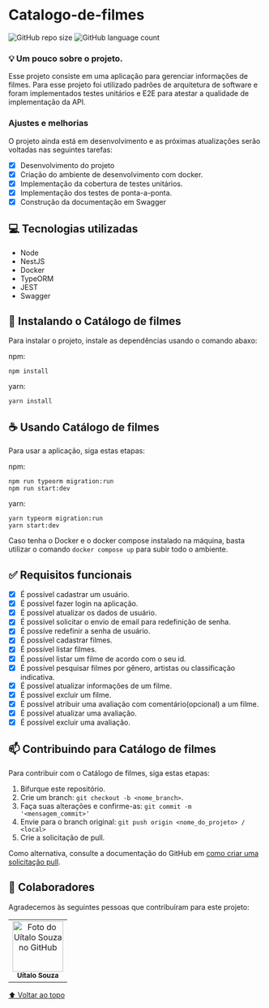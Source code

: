 # Catalogo-de-filmes

<!---Esses são exemplos. Veja https://shields.io para outras pessoas ou para personalizar este conjunto de escudos. Você pode querer incluir dependências, status do projeto e informações de licença aqui--->

![GitHub repo size](https://img.shields.io/github/repo-size/uitalorss/catalogo-filmes?style=for-the-badge)
![GitHub language count](https://img.shields.io/github/languages/count/uitalorss/catalogo-filmes?style=for-the-badge)

### 💡 Um pouco sobre o projeto.

Esse projeto consiste em uma aplicação para gerenciar informações de filmes. Para esse projeto foi utilizado padrões de arquitetura de software e foram implementados testes unitários e E2E para atestar a qualidade de implementação da API.

### Ajustes e melhorias

O projeto ainda está em desenvolvimento e as próximas atualizações serão voltadas nas seguintes tarefas:

- [x] Desenvolvimento do projeto
- [x] Criação do ambiente de desenvolvimento com docker.
- [x] Implementação da cobertura de testes unitários.
- [x] Implementação dos testes de ponta-a-ponta.
- [x] Construção da documentação em Swagger

## 💻 Tecnologias utilizadas

- Node
- NestJS
- Docker
- TypeORM
- JEST
- Swagger

## 🚀 Instalando o Catálogo de filmes

Para instalar o projeto, instale as dependências usando o comando abaxo:

npm:

```
npm install
```

yarn:

```
yarn install
```

## ☕ Usando Catálogo de filmes

Para usar a aplicação, siga estas etapas:

npm:

```
npm run typeorm migration:run
npm run start:dev
```

yarn:

```
yarn typeorm migration:run
yarn start:dev
```

Caso tenha o Docker e o docker compose instalado na máquina, basta utilizar o comando `docker compose up` para subir todo o ambiente.

## ✅ Requisitos funcionais

- [x] É possível cadastrar um usuário.
- [x] É possível fazer login na aplicação.
- [x] É possível atualizar os dados de usuário.
- [x] É possível solicitar o envio de email para redefinição de senha.
- [x] É possíve redefinir a senha de usuário.
- [x] É possível cadastrar filmes.
- [x] É possível listar filmes.
- [x] É possível listar um filme de acordo com o seu id.
- [x] É possível pesquisar filmes por gênero, artistas ou classificação indicativa.
- [x] É possível atualizar informações de um filme.
- [x] É possível excluir um filme.
- [x] É possível atribuir uma avaliação com comentário(opcional) a um filme.
- [x] É possível atualizar uma avaliação.
- [x] É possível excluir uma avaliação.

## 📫 Contribuindo para Catálogo de filmes

<!---Se o seu README for longo ou se você tiver algum processo ou etapas específicas que deseja que os contribuidores sigam, considere a criação de um arquivo CONTRIBUTING.md separado--->

Para contribuir com o Catálogo de filmes, siga estas etapas:

1. Bifurque este repositório.
2. Crie um branch: `git checkout -b <nome_branch>`.
3. Faça suas alterações e confirme-as: `git commit -m '<mensagem_commit>'`
4. Envie para o branch original: `git push origin <nome_do_projeto> / <local>`
5. Crie a solicitação de pull.

Como alternativa, consulte a documentação do GitHub em [como criar uma solicitação pull](https://help.github.com/en/github/collaborating-with-issues-and-pull-requests/creating-a-pull-request).

## 🤝 Colaboradores

Agradecemos às seguintes pessoas que contribuíram para este projeto:

<table>
  <tr>
    <td align="center">
      <a href="#">
        <img src="https://avatars.githubusercontent.com/u/15834173?v=4" width="100px;" alt="Foto do Uítalo Souza no GitHub"/><br>
        <sub>
          <b>Uítalo Souza</b>
        </sub>
      </a>
    </td>
  </tr>
</table>

[⬆ Voltar ao topo](#Catalogo-de-filmes)<br>

